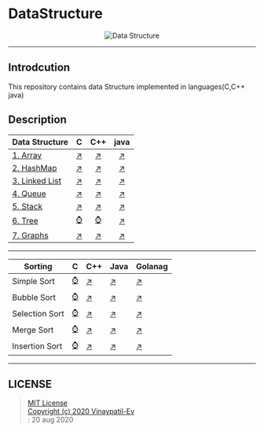 # DataStructure
<p align="center">
<img src="https://github.com/Vinaypatil-Ev/vinEv_DataStructure/blob/master/Documents/img/data_strucuture1.png" alt="Data Structure">
</p>

----------------------------------------------------------------------------------
## Introdcution
This repository contains data Structure implemented in languages(C,C++ java)</br>

## Description


|Data Structure|C|C++|java|
|----------------------|--|:--:|:--:|
|[1. Array](1.Array)|[:arrow_upper_right:](1.Array/C/array.c)|[:arrow_upper_right:](1.Array/C++/Array.cpp)|[:arrow_upper_right:](1.Array/Java/Array1D.java)|
|[2. HashMap](2.HashMap)|[:arrow_upper_right:](2.HashMap/C/HashMap.c)|[:arrow_upper_right:](2.HashMap/C++/HashMap.cpp)|[:arrow_upper_right:](2.HashMap/Java/HashMapImpl.java)|
|[3. Linked List](3.LinkedList)|[:arrow_upper_right:](3.LinkedList/C/LinkedList.c)|[:arrow_upper_right:](3.LinkedList/C++/LinkedList.cpp)|[:arrow_upper_right:](3.LinkedList/Java/LinkedListImpl.java)|
|[4. Queue](4.Queue)|[:arrow_upper_right:](4.Queue/C/Queue.c)|[:arrow_upper_right:](4.Queue/C++/Queue.cpp)|[:arrow_upper_right:](4.Queue/Java/QueueImpl.java)|
|[5. Stack](5.Stack)|[:arrow_upper_right:](5.Stack/C/Stack.c)|[:arrow_upper_right:](5.Stack/C++/Stack.cpp)|[:arrow_upper_right:](5.Stack/Java/StackImpl.java)|
|[6. Tree](6.Tree)|[:watch:](6.Tree)|[:watch:](6.Tree)|[:arrow_upper_right:](6.Tree/Java/BTreeImpl.java)|
|[7. Graphs](7.Graphs)|[:arrow_upper_right:](7.Graphs/C/Graph.c)|[:arrow_upper_right:](7.Graphs/C++/Graph.cpp)|[:arrow_upper_right:](7.Graphs/Java/BFSGraph/BFSGraphImpl.java)|

---

|Sorting|C|C++|Java|Golanag|
|------------------------|--|--|--|--|
|Simple Sort|[:watch:]()|[:arrow_upper_right:](8.Sorting/C++/1_simple_sort.cpp)|[:arrow_upper_right:](8.Sorting/Java/1_simple_sort.java)|[:arrow_upper_right:](8.Sorting/GoLang/1_simple_sort.go)|
|Bubble Sort|[:watch:]()|[:arrow_upper_right:](8.Sorting/C++/2_bubble_sort.cpp)|[:arrow_upper_right:](8.Sorting/Java/2_bubble_sort.java)|[:arrow_upper_right:](8.Sorting/GoLang/2_bubble_sort.go)|
|Selection Sort|[:watch:]()|[:arrow_upper_right:](8.Sorting/C++/3_selection_sort.cpp)|[:arrow_upper_right:](8.Sorting/Java/3_selection_sort.java)|[:arrow_upper_right:](8.Sorting/GoLang/3_selection_sort.go)|
|Merge Sort|[:watch:]()|[:arrow_upper_right:](8.Sorting/C++/4_merge_sort.cpp)|[:arrow_upper_right:](8.Sorting/Java/4_merge_sort.java)|[:arrow_upper_right:](8.Sorting/GoLang/4_merge_sort.go)|
|Insertion Sort|[:watch:]()|[:arrow_upper_right:](8.Sorting/C++/5_insertion_sort.cpp)|[:arrow_upper_right:](8.Sorting/Java/5_insertion_sort.java)|[:arrow_upper_right:](8.Sorting/GoLang/5_insertion_sort.go)|


---


## LICENSE
> [MIT License](LICENSE)</br>[Copyright (c) 2020 Vinaypatil-Ev](LICENSE)</br>: 20 aug 2020
